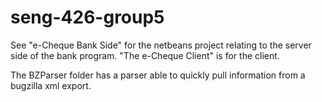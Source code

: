 seng-426-group5
===============

See "e-Cheque Bank Side" for the netbeans project relating to the server side of the bank program. "The e-Cheque Client" is for the client.

The BZParser folder has a parser able to quickly pull information from a bugzilla xml export.
